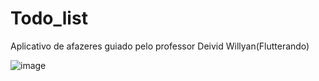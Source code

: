 # Todo_list
Aplicativo de afazeres guiado pelo professor Deivid Willyan(Flutterando)  

![image](https://user-images.githubusercontent.com/73318684/140003670-ca03907a-f083-469f-b3e4-6f6574fd522e.png)

